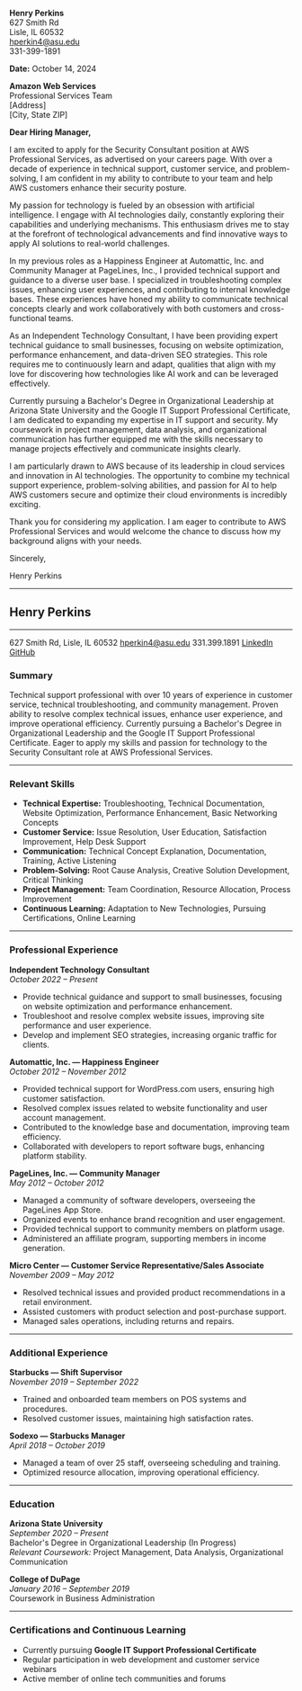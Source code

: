 **Henry Perkins**  
627 Smith Rd  
Lisle, IL 60532  
[hperkin4@asu.edu](mailto:hperkin4@asu.edu)  
331-399-1891

**Date:** October 14, 2024

**Amazon Web Services**  
Professional Services Team  
[Address]  
[City, State ZIP]

**Dear Hiring Manager,**

I am excited to apply for the Security Consultant position at AWS Professional Services, as advertised on your careers page. With over a decade of experience in technical support, customer service, and problem-solving, I am confident in my ability to contribute to your team and help AWS customers enhance their security posture.

My passion for technology is fueled by an obsession with artificial intelligence. I engage with AI technologies daily, constantly exploring their capabilities and underlying mechanisms. This enthusiasm drives me to stay at the forefront of technological advancements and find innovative ways to apply AI solutions to real-world challenges.

In my previous roles as a Happiness Engineer at Automattic, Inc. and Community Manager at PageLines, Inc., I provided technical support and guidance to a diverse user base. I specialized in troubleshooting complex issues, enhancing user experiences, and contributing to internal knowledge bases. These experiences have honed my ability to communicate technical concepts clearly and work collaboratively with both customers and cross-functional teams.

As an Independent Technology Consultant, I have been providing expert technical guidance to small businesses, focusing on website optimization, performance enhancement, and data-driven SEO strategies. This role requires me to continuously learn and adapt, qualities that align with my love for discovering how technologies like AI work and can be leveraged effectively.

Currently pursuing a Bachelor's Degree in Organizational Leadership at Arizona State University and the Google IT Support Professional Certificate, I am dedicated to expanding my expertise in IT support and security. My coursework in project management, data analysis, and organizational communication has further equipped me with the skills necessary to manage projects effectively and communicate insights clearly.

I am particularly drawn to AWS because of its leadership in cloud services and innovation in AI technologies. The opportunity to combine my technical support experience, problem-solving abilities, and passion for AI to help AWS customers secure and optimize their cloud environments is incredibly exciting.

Thank you for considering my application. I am eager to contribute to AWS Professional Services and would welcome the chance to discuss how my background aligns with your needs.

Sincerely,

Henry Perkins


---

## **Henry Perkins**
---
627 Smith Rd, Lisle, IL 60532  [hperkin4@asu.edu](mailto:hperkin4@asu.edu)  331.399.1891  [LinkedIn](https://www.linkedin.com/in/henryperkins/)  [GitHub](https://github.com/henryperkins)

### **Summary**

Technical support professional with over 10 years of experience in customer service, technical troubleshooting, and community management. Proven ability to resolve complex technical issues, enhance user experience, and improve operational efficiency. Currently pursuing a Bachelor's Degree in Organizational Leadership and the Google IT Support Professional Certificate. Eager to apply my skills and passion for technology to the Security Consultant role at AWS Professional Services.

---

### **Relevant Skills**

- **Technical Expertise:** Troubleshooting, Technical Documentation, Website Optimization, Performance Enhancement, Basic Networking Concepts
- **Customer Service:** Issue Resolution, User Education, Satisfaction Improvement, Help Desk Support
- **Communication:** Technical Concept Explanation, Documentation, Training, Active Listening
- **Problem-Solving:** Root Cause Analysis, Creative Solution Development, Critical Thinking
- **Project Management:** Team Coordination, Resource Allocation, Process Improvement
- **Continuous Learning:** Adaptation to New Technologies, Pursuing Certifications, Online Learning

---

### **Professional Experience**

**Independent Technology Consultant**  
*October 2022 – Present*

- Provide technical guidance and support to small businesses, focusing on website optimization and performance enhancement.
- Troubleshoot and resolve complex website issues, improving site performance and user experience.
- Develop and implement SEO strategies, increasing organic traffic for clients.

**Automattic, Inc. — Happiness Engineer**  
*October 2012 – November 2012*

- Provided technical support for WordPress.com users, ensuring high customer satisfaction.
- Resolved complex issues related to website functionality and user account management.
- Contributed to the knowledge base and documentation, improving team efficiency.
- Collaborated with developers to report software bugs, enhancing platform stability.

**PageLines, Inc. — Community Manager**  
*May 2012 – October 2012*

- Managed a community of software developers, overseeing the PageLines App Store.
- Organized events to enhance brand recognition and user engagement.
- Provided technical support to community members on platform usage.
- Administered an affiliate program, supporting members in income generation.

**Micro Center — Customer Service Representative/Sales Associate**  
*November 2009 – May 2012*

- Resolved technical issues and provided product recommendations in a retail environment.
- Assisted customers with product selection and post-purchase support.
- Managed sales operations, including returns and repairs.

---

### **Additional Experience**

**Starbucks — Shift Supervisor**  
*November 2019 – September 2022*

- Trained and onboarded team members on POS systems and procedures.
- Resolved customer issues, maintaining high satisfaction rates.

**Sodexo — Starbucks Manager**  
*April 2018 – October 2019*

- Managed a team of over 25 staff, overseeing scheduling and training.
- Optimized resource allocation, improving operational efficiency.

---

### **Education**

**Arizona State University**  
*September 2020 – Present*  
Bachelor's Degree in Organizational Leadership (In Progress)  
*Relevant Coursework:* Project Management, Data Analysis, Organizational Communication

**College of DuPage**  
*January 2016 – September 2019*  
Coursework in Business Administration

---

### **Certifications and Continuous Learning**

- Currently pursuing **Google IT Support Professional Certificate**
- Regular participation in web development and customer service webinars
- Active member of online tech communities and forums